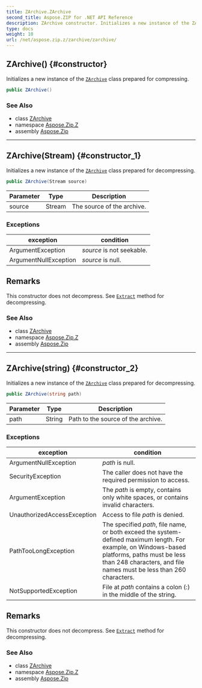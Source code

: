 ```yaml
---
title: ZArchive.ZArchive
second_title: Aspose.ZIP for .NET API Reference
description: ZArchive constructor. Initializes a new instance of the ZArchive class prepared for compressing
type: docs
weight: 10
url: /net/aspose.zip.z/zarchive/zarchive/
---
```

## ZArchive() {#constructor}

Initializes a new instance of the [`ZArchive`](../) class prepared for compressing.

```csharp
public ZArchive()
```

### See Also

* class [ZArchive](../)
* namespace [Aspose.Zip.Z](../../zarchive/)
* assembly [Aspose.Zip](../../../)

---

## ZArchive(Stream) {#constructor_1}

Initializes a new instance of the [`ZArchive`](../) class prepared for decompressing.

```csharp
public ZArchive(Stream source)
```

| Parameter | Type | Description |
| --- | --- | --- |
| source | Stream | The source of the archive. |

### Exceptions

| exception | condition |
| --- | --- |
| ArgumentException | *source* is not seekable. |
| ArgumentNullException | *source* is null. |

## Remarks

This constructor does not decompress. See [`Extract`](../extract/) method for decompressing.

### See Also

* class [ZArchive](../)
* namespace [Aspose.Zip.Z](../../zarchive/)
* assembly [Aspose.Zip](../../../)

---

## ZArchive(string) {#constructor_2}

Initializes a new instance of the [`ZArchive`](../) class prepared for decompressing.

```csharp
public ZArchive(string path)
```

| Parameter | Type | Description |
| --- | --- | --- |
| path | String | Path to the source of the archive. |

### Exceptions

| exception | condition |
| --- | --- |
| ArgumentNullException | *path* is null. |
| SecurityException | The caller does not have the required permission to access. |
| ArgumentException | The *path* is empty, contains only white spaces, or contains invalid characters. |
| UnauthorizedAccessException | Access to file *path* is denied. |
| PathTooLongException | The specified *path*, file name, or both exceed the system-defined maximum length. For example, on Windows-based platforms, paths must be less than 248 characters, and file names must be less than 260 characters. |
| NotSupportedException | File at *path* contains a colon (:) in the middle of the string. |

## Remarks

This constructor does not decompress. See [`Extract`](../extract/) method for decompressing.

### See Also

* class [ZArchive](../)
* namespace [Aspose.Zip.Z](../../zarchive/)
* assembly [Aspose.Zip](../../../)


